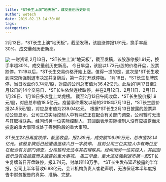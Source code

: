 ```yaml
---
title: *ST长生上演“地天板”，成交量创历史新高
author: wetech
date: 2019-02-13 14:30:00
tags: 
categories: 
---
```

2月13日，*ST长生上演“地天板”，截至发稿，该股涨停报1.91元，换手率超30%，成交量创历史新高。
<!-- more -->
<img align="center" border="0" src="https://imgcdn.yicai.com/uppics/images/2019/02/5312f67978099e04b7d56657bddd739e.jpg" />
一财资讯
2月13日，*ST长生上演“地天板”，截至发稿，该股涨停报1.91元，换手率超30%，成交量创历史新高。
今日早盘，该股以1.73元/股的价格开盘，股票跌停。11:19以后，*ST长生交易价格开始上涨。值得一提的是，这次是*ST长生收到深交所强制退市决定并复牌后，第一次打开跌停板。
1月16日，*ST长生复牌跌停，当日收盘价3.74元/股，对应的公司总市值为36.42亿元。此后的1月17日至2月12日的14个交易日，*ST长生依然连续跌停，并在2月12日、2月11日、2月1日、1月28日、1月18日多次登上龙虎榜。
截至2月13日午间收盘，*ST长生股价报1.9元/股，对应总市值18.5亿元。疫苗事件爆发以前的2018年7月13日，*ST长生股价报24.55元/股，对应总市值为239.04亿元。
根据*ST长生2月13日披露的股票异动公告显示，公司三位实际控制人中有两位正在配合有关部门调查，公司暂时无法与其取得联系。经问询另一位实际控制人，其回函表示实际控制人没有应披露而未披露的重大事项或处于筹划阶段的重大事项。
 
 
*ST长生23日再度跌停，截至收盘，报2.89元，成交额106.99万元，总市值28.14亿元。该股复牌后已经遭遇连续六日一字跌停。
目前公司三位实控人中有两位正在配合有关部门调查，公司暂时无法与其取得联系。经问询另一位实控人，其回函表示没有应披露而未披露的重大事项。
周三早盘，重大违法强制退市第一股*ST长生复牌首日开盘跌停，报3.74元，封单超118万手。
*ST长生发布延迟披露的半年报，公司上半年营收6.88亿元，会计机构负责人崔艳声明，无法保证本半年度报告中财务报告的真实、准确、完整。
